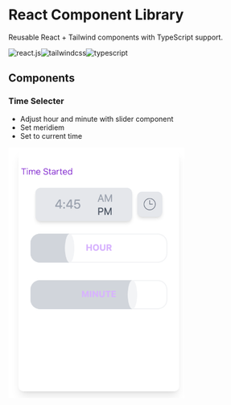 # React Component Library

Reusable React + Tailwind components with TypeScript support.

![react.js]![tailwindcss]![typescript]

## Components

### Time Selecter

-   Adjust hour and minute with slider component
-   Set meridiem
-   Set to current time

<img src="images/TimePickerComponent.png" alt="desktop" style="width: 350px;"/>

[react.js]: https://img.shields.io/badge/React-20232A?style=for-the-badge&logo=react&logoColor=61DAFB
[tailwindcss]: https://img.shields.io/badge/Tailwind_CSS-38B2AC?style=for-the-badge&logo=tailwind-css&logoColor=white
[typescript]: https://img.shields.io/badge/TypeScript-007ACC?style=for-the-badge&logo=typescript&logoColor=white
